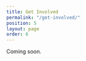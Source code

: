 ```yaml
---
title: Get Involved
permalink: "/get-involved/"
position: 5
layout: page
order: 6
---
```


Coming soon.